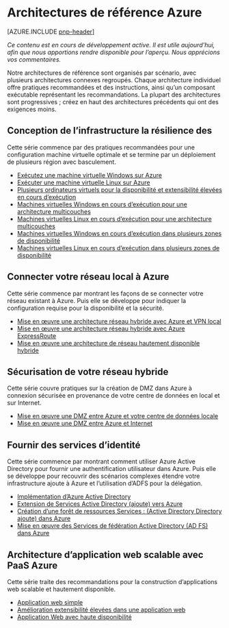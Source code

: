 
<properties
   pageTitle="Conseils Azure | modèles et pratiques | Microsoft Azure"
   description="Architectures de référence Azure"
   services=""
   documentationCenter="na"
   authors="bennage"
   manager="marksou"
   editor=""
   tags=""/>

<tags
   ms.service="guidance"
   ms.devlang="na"
   ms.topic="article"
   ms.tgt_pltfrm="na"
   ms.workload="na"
   ms.date="10/24/2016"
   ms.author="christb"/>

# <a name="azure-reference-architectures"></a>Architectures de référence Azure

[AZURE.INCLUDE [pnp-header](../../includes/guidance-pnp-header-include.md)]

_Ce contenu est en cours de développement active. Il est utile aujourd'hui, afin que nous apportions rendre disponible pour l’aperçu. Nous apprécions vos commentaires._

Notre architectures de référence sont organisés par scénario, avec plusieurs architectures connexes regroupés.
Chaque architecture individuel offre pratiques recommandées et des instructions, ainsi qu’un composant exécutable représentant les recommandations.
La plupart des architectures sont progressives ; créez en haut des architectures précédents qui ont des exigences moins.

## <a name="designing-your-infrastructure-for-resiliency"></a>Conception de l’infrastructure la résilience des

Cette série commence par des pratiques recommandées pour une configuration machine virtuelle optimale et se termine par un déploiement de plusieurs région avec basculement.

- [Exécutez une machine virtuelle Windows sur Azure](guidance-compute-single-vm.md)
- [Exécuter une machine virtuelle Linux sur Azure](guidance-compute-single-vm-linux.md)
- [Plusieurs ordinateurs virtuels pour la disponibilité et extensibilité élevées en cours d’exécution](guidance-compute-multi-vm.md)
- [Machines virtuelles Windows en cours d’exécution pour une architecture multicouches](guidance-compute-n-tier-vm.md)
- [Machines virtuelles Linux en cours d’exécution pour une architecture multicouches](guidance-compute-n-tier-vm-linux.md)
- [Machines virtuelles Windows en cours d’exécution dans plusieurs zones de disponibilité](guidance-compute-multiple-datacenters.md)
- [Machines virtuelles Linux en cours d’exécution dans plusieurs zones de disponibilité](guidance-compute-multiple-datacenters-linux.md)

## <a name="connecting-your-on-premises-network-to-azure"></a>Connecter votre réseau local à Azure

Cette série commence par montrant les façons de se connecter votre réseau existant à Azure. Puis elle se développe pour indiquer la configuration requise pour la disponibilité et la sécurité.

- [Mise en œuvre une architecture réseau hybride avec Azure et VPN local](guidance-hybrid-network-vpn.md)
- [Mise en œuvre une architecture réseau hybride avec Azure ExpressRoute](guidance-hybrid-network-expressroute.md)
- [Mise en œuvre une architecture de réseau hautement disponible hybride](guidance-hybrid-network-expressroute-vpn-failover.md)

## <a name="securing-your-hybrid-network"></a>Sécurisation de votre réseau hybride

Cette série couvre pratiques sur la création de DMZ dans Azure à connexion sécurisée en provenance de votre centre de données en local et sur Internet.

- [Mise en œuvre une DMZ entre Azure et votre centre de données locale](guidance-iaas-ra-secure-vnet-hybrid.md)
- [Mise en œuvre une DMZ entre Azure et Internet](guidance-iaas-ra-secure-vnet-dmz.md)

## <a name="providing-identity-services"></a>Fournir des services d’identité

Cette série commence par montrant comment utiliser Azure Active Directory pour fournir une authentification utilisateur dans Azure. Puis elle se développe pour recouvrir des scénarios complexes étendre votre infrastructure ajoute à Azure et l’utilisation d’ADFS pour la délégation.

- [Implémentation d’Azure Active Directory](./guidance-identity-aad.md)
- [Extension de Services Active Directory (ajoute) vers Azure](./guidance-identity-adds-extend-domain.md)
- [Création d’une forêt de ressources Services : (Active Directory Directory ajoute) dans Azure](./guidance-identity-adds-resource-forest.md)
- [Mise en œuvre des Services de fédération Active Directory (AD FS) dans Azure](./guidance-identity-adfs.md)

## <a name="architecting-scalable-web-application-using-azure-paas"></a>Architecture d’application web scalable avec PaaS Azure

Cette série traite des recommandations pour la construction d’applications web scalable et hautement disponible. 

- [Application web simple](guidance-web-apps-basic.md)
- [Amélioration extensibilité élevées dans une application web](guidance-web-apps-scalability.md)
- [Application Web avec haute disponibilité](guidance-web-apps-multi-region.md)
